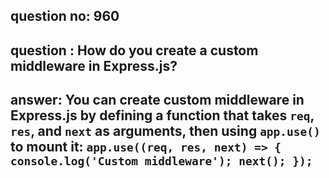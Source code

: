 
      
## question no: 960

## question : How do you create a custom middleware in Express.js?

## answer: You can create custom middleware in Express.js by defining a function that takes `req`, `res`, and `next` as arguments, then using `app.use()` to mount it: `app.use((req, res, next) => { console.log('Custom middleware'); next(); });`
      
